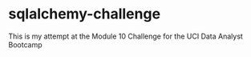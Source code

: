 # sqlalchemy-challenge
This is my attempt at the Module 10 Challenge for the UCI Data Analyst Bootcamp
